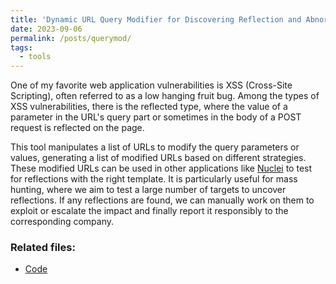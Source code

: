 ```yaml
---
title: 'Dynamic URL Query Modifier for Discovering Reflection and Abnormal Behavior'
date: 2023-09-06
permalink: /posts/querymod/
tags:
  - tools
---
```

One of my favorite web application vulnerabilities is XSS (Cross-Site Scripting), often referred to as a low hanging fruit bug. Among the types of XSS vulnerabilities, there is the reflected type, where the value of a parameter in the URL's query part or sometimes in the body of a POST request is reflected on the page. 

This tool manipulates a list of URLs to modify the query parameters or values, generating a list of modified URLs based on different strategies. These modified URLs can be used in other applications like [Nuclei](https://github.com/projectdiscovery/nuclei) to test for reflections with the right template. It is particularly useful for mass hunting, where we aim to test a large number of targets to uncover reflections. If any reflections are found, we can manually work on them to exploit or escalate the impact and finally report it responsibly to the corresponding company.

### Related files:
* [Code](https://github.com/0xGwyn/x9)